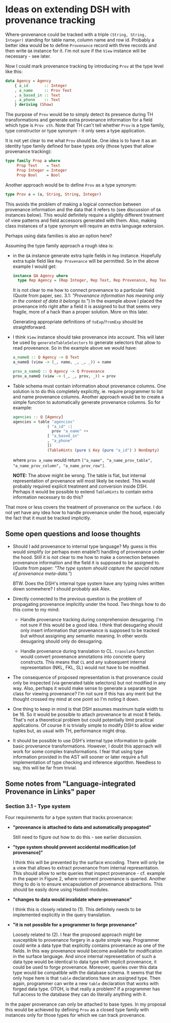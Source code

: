 Ideas on extending DSH with provenance tracking
===============================================

Where-provenance could be tracked with a triple `(String, String, Integer)`
standing for table name, column name and row id.  Probably a better idea would
be to define `Provenance` record with three records and then write `QA` instance
for it.  I'm not sure if the `View` instance will be necessary - see later.

Now I could mark provenance tracking by introducing `Prov` at the type level
like this:

```haskell
data Agency = Agency
    { a_id       :: Integer
    , a_name     :: Prov Text
    , a_based_in :: Text
    , a_phone    :: Text
    } deriving (Show)
```

The purpose of `Prov` would be to simply detect its presence during TH
transformations and generate extra provenance information for a field which type
is `Prov sth`.  Note that TH can't tell whether `Prov` is a type family, type
constructor or type synonym - it only sees a type application.

It is not yet clear to me what `Prov` should be.  One idea is to have it as an
identity type family defined for base types only (those types that allow
provenance tracking):

```haskell
type family Prop a where
     Prop Text    = Text
     Prop Integer = Integer
     Prop Bool    = Bool
```

Another approach would be to define `Prov` as a type synonym:

```haskell
type Prov a = (a, String, String, Integer)
```

This avoids the problem of making a logical connection between provenance
information and the data that it refers to (see discussion of `QA` instances
below).  This would definitely require a slightly different treatment of view
patterns and field accessors generated with them.  Also, making class instances
of a type synonym will require an extra language extension.

Perhaps using data families is also an option here?

Assuming the type family approach a rough idea is:

  - in the `QA` instance generate extra tuple fields in `Rep` instance.
    Hopefully extra tuple field like `Rep Provenance` will be permitted.  So in
    the above example I would get:

    ```haskell
    instance QA Agency where
      type Rep Agency = (Rep Integer, Rep Text, Rep Provenance, Rep Text, Rep Text)
    ```

    It is not clear to me how to connect provenance to a particular field.
    (Quote from paper, sec. 3.1: _"Provenance information has meaning only in
    the context of data it belongs to."_) In the example above I placed the
    provenance info right after a field it is assigned to but that seems very
    fragile, more of a hack than a proper solution.  More on this later.

    Generating appropriate definitions of `toExp`/`fromExp` should be
    straightforward.

  - I think `View` instance should take provenance into account.  This will
    later be used by `generateTableSelectors` to generate selectors that allow
    to read provenance.  So in the example above we would have:

    ```haskell
    a_nameQ :: Q Agency -> Q Text
    a_nameQ (view -> (_, name, _, _, _)) = name

    prov_a_nameQ :: Q Agency -> Q Provenance
    prov_a_nameQ (view -> (_, _, prov, _)) = prov
    ```

  - Table schema must contain information about provenance columns.  One
    solution is to do this completely explicitly, ie. require programmer to list
    and name provenance columns.  Another approach would be to create a simple
    function to automatically generate provenance columns.  So for example:

    ```haskell
    agencies :: Q [Agency]
    agencies = table "agencies"
                   ( "a_id" :|
                     prov "a_name" ++
                   [ "a_based_in"
                   , "a_phone"
                   ])
                   (TableHints (pure $ Key (pure "a_id") ) NonEmpty)
    ```

    where `prov a_name` would return `["a_name", "a_name_prov_table",
    "a_name_prov_column", "a_name_prov_row"]`.

    **NOTE:** The above might be wrong.  The table is flat, but internal
      representation of provenance will most likely be nested.  This would
      probably required explicit treatment and conversion inside DSH.  Perhaps
      it would be possible to extend `TableHints` to contain extra information
      necessary to do this?

That more or less covers the treatment of provenance on the surface.  I do not
yet have any idea how to handle provenance under the hood, especially the fact
that it must be tracked implicitly.


Some open questions and loose thoughts
--------------------------------------

  * Should I add provenance to internal type language?  My guess is this would
    simplify (or perhaps even enable?) handling of provenance under the hood.
    Still it is not clear to me how to make a connection between provenance
    information and the field it is supposed to be assigned to.  (Quote from
    paper: _"The type system should capture the special nature of provenance
    meta-data."_)

    BTW. Does the DSH's internal type system have any typing rules written down
    somewhere?  I should probably ask Alex.

  * Directly connected to the previous question is the problem of propagating
    provenance implicitly under the hood.  Two things how to do this come to my
    mind:

      - Handle provenance tracking during comprehension desugaring.  I'm not
        sure if this would be a good idea.  I think that desugaring should only
        insert information that provenance is supposed to be tracked but without
        assigning any semantic meaning.  In other words desugaring should only
        do desugaring.

      - Handle provenance during translation to CL.  `translate` function would
        convert provenance annotations into concrete query constructs.  This
        means that `CL` and any subsequent internal representation (NKL, FKL,
        SL) would not have to be modified.

  * The consequence of proposed representation is that provenance could only be
    inspected (via generated table selectors) but not modified in any way.
    Also, perhaps it would make sense to generate a separate type class for
    viewing provenance?  I'm not sure if this has any merit but the thought
    crossed my mind at one point so I'm noting it down.

  * One thing to keep in mind is that DSH assumes maximum tuple width to be 16.
    So it would be possible to attach provenance to at most 8 fields.  That's
    not a theoretical problem but could potentially limit practical
    applications.  Of course it is trivially simple to modify DSH to allow wider
    tuples but, as usual with TH, performance might drop.

  * It should be possible to use DSH's internal type information to guide basic
    provenance transformations.  However, I doubt this approach will work for
    some complex transformations.  I fear that using type information provided
    in the AST will sooner or later require a full implementation of type
    checking and inference algorithm.  Needless to say, this will be far from
    trivial.


Some notes from "Language-integrated Provenance in Links" paper
---------------------------------------------------------------

### Section 3.1 - Type system

Four requirements for a type system that tracks provenance:

  - **"provenance is attached to data and automatically propagated"**

    Still need to figure out how to do this - see earlier discussion.

  - **"type system should prevent accidental modification [of provenance]"**

    I think this will be prevented by the surface encoding.  There will only be
    a view that allows to extract provenance from internal representation.  This
    should allow to write queries that inspect provenance - cf. example in the
    paper in Figure 2, where comment provenance is queried.  Another thing to do
    is to ensure encapsulation of provenance abstractions.  This should be
    easily done using Haskell modules.

  - **"changes to data would invalidate where-provenance"**

    I think this is closely related to (1).  This definitely needs to be
    implemented explicitly in the query translation.

  - **"it is not possible for a programmer to forge provenance"**

    Loosely related to (2).  I fear the proposed approach might be susceptible
    to provenance forgery in a quite simple way.  Programmer could write a data
    type that explicitly contains provenance as one of the fields.  In this way
    provenance would become available for modification in the surface language.
    And since internal representation of such a data type would be identical to
    data type with implicit provenance, it could be used to forge provenance.
    Moreover, queries over this data type would be compatible with the database
    schema.  It seems that the only hope here is that `table` declarations have
    an assigned type.  Then again, programmer can write a new `table`
    declaration that works with forged data type.  OTOH, is that really a
    problem?  If a programmer has full access to the database they can do
    literally anything with it.

In the paper provenance can only be attached to base types.  In my proposal this
would be achieved by defining `Prov` as a closed type family with instances only
for those types for which we can track provenance.
